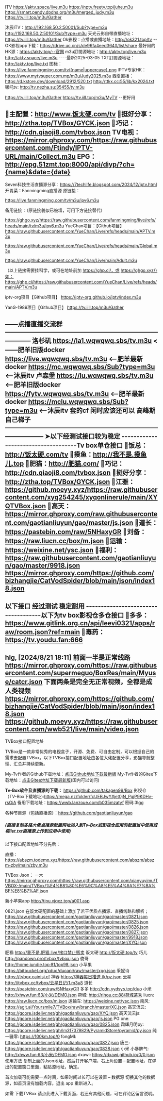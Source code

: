 ITV
https://aktv.space/live.m3u
https://nptv.freetv.top/juhe.m3u
https://smart.pendy.dpdns.org/m3u/merged_judy.m3u
https://tv.iill.top/m3u/Gather

沐辰ITV：http://192.168.50.2:50001/Sub?type=m3u
                http://192.168.50.2:50101/Sub?type=m3u
天光云影自带直播地址：https://tv.iill.top/m3u/Gather
Ok影视：点播或直播地址：http://ok321.top/tv  --OK影视app下载：https://drive.uc.cn/s/de96fa4eed364#/list/share
最好用的HK源：https://aktv.top/--官网
m3u訂閱源地址：http://aktv.top/live.m3u
                             http://aktv.space/live.m3u  ----最新2025-03-05
TXT訂閱源地址：http://aktv.top/live.txt
图标：https://live.fanmingming.com/tv/{name|uppercase}.png
IPTV专家HK：https://www.mytvsuper.com.mp/m3u/Judy2025.m3u
西夏直播：https://d.kstore.dev/download/2912/520.txt
                  http://ttkx.cc:55/lib/kx2024.txt
哪吒tv: http://tv.nezha.su:35455/tv.m3u

https://tv.iill.top/m3u/Gather
https://tv.iill.top/m3u/MyTV  --更好用

🔘主配置：http://www.饭太硬.com/tv
🔘挺好分享：http://ztha.top/TVBox/GYCK.json
🔘巧记：http://cdn.qiaoji8.com/tvbox.json
TV电视：https://mirror.ghproxy.com/https://raw.githubusercontent.com/Ftindy/IPTV-URL/main/Collect.m3u
EPG：http://epg.51zmt.top:8000/api/diyp/?ch={name}&date={date}
-------------------------------------------------------------------------------------
Seven科技生活直播源分享：https://7techlife.blogspot.com/2024/12/iptv.html
开胃菜：Fanmingming直播源
原链接：

https://live.fanmingming.com/tv/m3u/ipv6.m3u

备用链接：（原链接貌似已被墙，可用下方链接替代）

https://ghgo.xyz/https://raw.githubusercontent.com/fanmingming/live/refs/heads/main/tv/m3u/ipv6.m3u
YueChan项目：【Github项目】
https://raw.githubusercontent.com/YueChan/Live/refs/heads/main/APTV.m3u

https://raw.githubusercontent.com/YueChan/Live/refs/heads/main/Global.m3u

https://raw.githubusercontent.com/YueChan/Live/main/Adult.m3u

（以上链接需要挂科学，或可在地址前加 https://ghp.ci/，或 https://ghgo.xyz/）如：https://ghp.ci/https://raw.githubusercontent.com/YueChan/Live/refs/heads/main/APTV.m3u

iptv-org项目【Github项目】
https://iptv-org.github.io/iptv/index.m3u

YanG-1989项目【Github项目】
https://tv.iill.top/m3u/Gather

——点播直播交流群————————————————————————————
洛杉矶
https://la1.wqwqwq.sbs/tv.m3u <——肥羊旧版docker
https://live.wqwqwq.sbs/tv.m3u <——肥羊最新docker
https://mc.wqwqwq.sbs/Sub?type=m3u  <——沐辰itv
卢森堡
https://lu.wqwqwq.sbs/tv.m3u <——肥羊旧版docker
https://fytv.wqwqwq.sbs/tv.m3u   <——肥羊最新docker
https://mclu.wqwqwq.sbs/Sub?type=m3u    <——沐辰itv
套的cf  闲时应该还可以 高峰期自己梯子
——————————————————————————————
➤以下经测试接口较为稳定
------------------------------------Tv box单仓接口
🔘饭总：http://饭太硬.com/tv
🔘摸鱼：http://我不是.摸鱼儿.top
🔘肥猫：http://肥猫.com/
🔘巧记：http://cdn.qiaoji8.com/tvbox.json
🔘挺好分享：http://ztha.top/TVBox/GYCK.json
🔘江雅：https://github.moeyy.xyz/https://raw.githubusercontent.com/xyq254245/xyqonlinerule/main/XYQTVBox.json
🔘高天：https://mirror.ghproxy.com/raw.githubusercontent.com/gaotianliuyun/gao/master/js.json
🔘道长：https://pastebin.com/raw/5NHaxyGR
🔘刘备：https://raw.liucn.cc/box/m.json
🔘运输：https://weixine.net/ysc.json
🔘福利：https://raw.githubusercontent.com/gaotianliuyun/gao/master/9918.json
https://mirror.ghproxy.com/https://github.com/bizhangjie/CatVodSpider/blob/main/json/index18.json
------------------------------------
以下接口 经过测试 稳定耐用
------------------------------------以下为tv box影视仓多仓接口
🔘多多：https://www.gitlink.org.cn/api/leevi0321/apps/raw/room.json?ref=main
🔘毒药：https://tv.youdu.fan:666
------------------------------------
hlg, [2024/8/21 18:11]
前面一半是正常线路
https://mirror.ghproxy.com/https://raw.githubusercontent.com/supermeguo/BoxRes/main/Myuse/catcr.json 
下面两条是完全无正常视频，全都是成人类视频
https://mirror.ghproxy.com/https://github.com/bizhangjie/CatVodSpider/blob/main/json/index18.json 
https://github.moeyy.xyz/https://raw.githubusercontent.com/wwb521/live/main/video.json
---------------------------------------
TVBox接口配置地址

TVBox是一款非常优秀的电视盒子，开源、免费、可自由定制，可以根据自己的需求去配置TVBox。以下TVBox接口配置地址由各位大佬配置分享，影猫导航整理、汇总并持续更新。

 My-Tv作者的Github下载地址：[点击Github地址下载最新版](https://github.com/lizongying/my-tv/releases/)
  My-Tv作者的Gitee下载地址：[点击Gitee地址下载最新版](https://gitee.com/lizongying/my-tv/releases/)(国内可以访问)

**Tv-Box软件及直播源的下载：**
https://github.com/takagen99/Box
影视仓（TV-Box下载地址):https://mega.nz/folder/fcUEBJwY#jet0jN_PgjP9KDHv-rsOiA
备用下载地址：https://wwb.lanzoue.com/b035mzatyf                          密码:3lgg

各种节目源（包括直播源）：https://github.com/gaotianliuyun/gao
##### *(直接复制各路大佬点播源配置网址加入到Tv-Box或影视仓应用的配置当中使用或将list.txt直播源上传到应用中使用)*
以下接口配置地址不分先后：

直播：
https://abszm.todemo.xyz/https://raw.githubusercontent.com/abszm/abszm-zby/main/zby.m3u

TVBox Json：
一木
https://mirror.ghproxy.com/https://raw.githubusercontent.com/xianyuyimu/TVBOX-/main/TVBox/%E4%B8%80%E6%9C%A8%E5%A4%9A%E7%BA%BF%E8%B7%AF.json

新小苹果app
http://tipu.xjqxz.top/a001.asp

0821.json 在饭太硬配置的基础上添加了若干优质点播源、直播线路和解析；
https://raw.githubusercontent.com/gaotianliuyun/gao/master/0821.json
https://raw.githubusercontent.com/gaotianliuyun/gao/master/0825.json
https://raw.githubusercontent.com/gaotianliuyun/gao/master/0826.json
https://raw.githubusercontent.com/gaotianliuyun/gao/master/0827.json
https://raw.githubusercontent.com/gaotianliuyun/gao/master/9918.json
https://raw.githubusercontent.com/gaotianliuyun/gao/master/XYQ.json

肥猫
http://我不是.肥猫.live/接口禁止贩卖
饭太硬
http://饭太硬.top/tv
巧儿
http://pandown.pro/tvbox/tvbox.json
俊哥
http://home.jundie.top:81/top98.json
小苹果
https://bitbucket.org/xduo/duoapi/raw/master/xpg.json
采妮诗
https://tvbox.cainisi.cf
神器
https://神器每日推送.tk/pz.json
云星
http://itvbox.cc/tvbox/云星日记/1.m3u8
道长
https://pastebin.com/raw/5NHaxyGR
多多
http://cdn.yydsys.top/duo
小米
http://xhww.fun:63/小米/DEMO.json
荷城:
http://rihou.cc:88/荷城茶秀
liucn:
https://raw.liucn.cc/box/m.json
运输车:
https://weixine.net/ysc.json
南风:
https://agit.ai/Yoursmile7/TVBox/raw/branch/master/XC.json
高天流云:
https://gcore.jsdelivr.net/gh/gaotianliuyun/gao/XYQ.json
高天流云js:
https://gcore.jsdelivr.net/gh/gaotianliuyun/gao/js.json
PG one:
https://gcore.jsdelivr.net/gh/gaotianliuyun/gao/0825.json
霜辉月明py:
https://gcore.jsdelivr.net/gh/lm317379829/PyramidStore/pyramid/py.json
纯一骚零:
https://100km.top/0
fongMI:
https://gcore.jsdelivr.net/gh/gaotianliuyun/gao/0827.json
唐三:
https://gcore.jsdelivr.net/gh/gaotianliuyun/gao/0828.json
小米 小暴脾气:
http://xhww.fun:63/小米/DEMO.json
dxawi:
https://dxawi.github.io/0/0.json
使用方法
复制上面的Json地址，然后打开客户端，右上角设置 – 配置地址，在弹出的配置窗口里面，粘贴源地址，确定。

首次加载可能需要一点时间，如果时间过长可以在设置 – 数据源 切换其他的数据源，如首页没有加载内容，退出 app 重新进入。

如需 下载TVBox 请点此进入下载页面，若还有其他问题，可在评论区留言说明。

